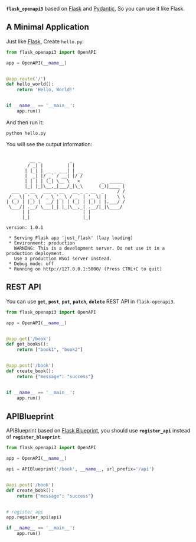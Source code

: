 **`flask_openapi3`** based on [Flask](https://github.com/pallets/flask/)
and [Pydantic](https://github.com/samuelcolvin/pydantic), So you can use it like Flask.

## A Minimal Application

Just like [Flask](https://flask.palletsprojects.com/en/latest/quickstart/#a-minimal-application), Create `hello.py`:

``` python
from flask_openapi3 import OpenAPI

app = OpenAPI(__name__)


@app.route('/')
def hello_world():
    return 'Hello, World!'


if __name__ == '__main__':
    app.run()
```

And then run it:

```shell
python hello.py
```

You will see the output information:

```

         __ _           _    
        / _| |         | |   
       | |_| | __ _ ___| | __
       |  _| |/ _` / __| |/ /
       | | | | (_| \__ \   <        _  _____
       |_| |_|\__,_|___/_|\_\      (_)|____ |
  ___  _ __   ___ _ __   __ _ _ __  _     / /
 / _ \| '_ \ / _ \ '_ \ / _` | '_ \| |    \ \
| (_) | |_) |  __/ | | | (_| | |_) | |.___/ /
 \___/| .__/ \___|_| |_|\__,_| .__/|_|\____/
      | |                    | |
      |_|                    |_|
        
version: 1.0.1

 * Serving Flask app 'just_flask' (lazy loading)
 * Environment: production
   WARNING: This is a development server. Do not use it in a production deployment.
   Use a production WSGI server instead.
 * Debug mode: off
 * Running on http://127.0.0.1:5000/ (Press CTRL+C to quit)

```

## REST API

You can use **`get`**, **`post`**, **`put`**, **`patch`**, **`delete`** REST API in `flask-openapi3`.

```python
from flask_openapi3 import OpenAPI

app = OpenAPI(__name__)


@app.get('/book')
def get_books():
    return ["book1", "book2"]


@app.post('/book')
def create_book():
    return {"message": "success"}


if __name__ == '__main__':
    app.run()
```

## APIBlueprint

APIBlueprint based on [Flask Blueprint](https://flask.palletsprojects.com/en/latest/tutorial/views/#create-a-blueprint),
you should use **`register_api`** instead of  **`register_blueprint`**.

```python hl_lines="14"
from flask_openapi3 import OpenAPI

app = OpenAPI(__name__)

api = APIBlueprint('/book', __name__, url_prefix='/api')


@api.post('/book')
def create_book():
    return {"message": "success"}


# register api
app.register_api(api)

if __name__ == '__main__':
    app.run()
```
